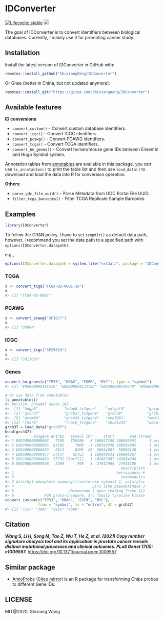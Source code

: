 
<!-- README.md is generated from README.Rmd. Please edit that file -->

# IDConverter

<!-- badges: start -->

[![Lifecycle:
stable](https://img.shields.io/badge/lifecycle-stable-brightgreen.svg)](https://lifecycle.r-lib.org/articles/stages.html)
[![](https://cranlogs.r-pkg.org/badges/grand-total/IDConverter?color=orange)](https://cran.r-project.org/package=IDConverter)
<!-- badges: end -->

The goal of IDConverter is to convert identifiers between biological
databases. Currently, I mainly use it for promoting cancer study.

## Installation

Install the latest version of IDConverter in GitHub with:

``` r
remotes::install_github("ShixiangWang/IDConverter")
```

Or Gitee (better in China, but not updated anymore):

``` r
remotes::install_git("https://gitee.com/ShixiangWang/IDConverter")
```

## Available features

**ID conversions**:

- `convert_custom()` - Convert custom database identifiers.
- `convert_icgc()` - Convert ICGC identifiers.
- `convert_pcawg()` - Convert PCAWG identifiers.
- `convert_tcga()` - Convert TCGA identifiers.
- `convert_hm_genes()` - Convert human/mouse gene IDs between Ensembl
  and Hugo Symbol system.

Annotation tables from
[annotables](https://github.com/stephenturner/annotables) are available
in this package, you can use `ls_annotables()` to print the table list
and then use `load_data()` to download and load the data into R for
conversion operation.

**Others**:

- `parse_gdc_file_uuid()` - Parse Metadata from GDC Portal File UUID.
- `filter_tcga_barcodes()` - Filter TCGA Replicate Sample Barcodes.

## Examples

``` r
library(IDConverter)
```

To follow the CRAN policy, I have to set `tempdir()` as default data
path, however, I recommend you set the data path to a specified path
with `options(IDConverter.datapath)`.

e.g.,

``` r
options(IDConverter.datapath = system.file("extdata", package = "IDConverter"))
```

### TCGA

``` r
x <- convert_tcga("TCGA-02-0001-10")
x
#> [1] "TCGA-02-0001"
```

### PCAWG

``` r
x <- convert_pcawg("SP1677")
x
#> [1] "DO804"
```

### ICGC

``` r
x <- convert_icgc("SP29019")
x
#> [1] "DO13695"
```

### Genes

``` r
convert_hm_genes(c("TP53", "KRAS", "EGFR", "MYC"), type = "symbol")
#> [1] "ENSG00000141510" "ENSG00000133703" "ENSG00000146648" "ENSG00000136997"

# Or use data from annotables
ls_annotables()
#> Version: Ensembl Genes 105
#>  [1] "bdgp6"            "bdgp6_tx2gene"    "galgal5"          "galgal5_tx2gene" 
#>  [5] "grch37"           "grch37_tx2gene"   "grch38"           "grch38_tx2gene"  
#>  [9] "grcm38"           "grcm38_tx2gene"   "mmul801"          "mmul801_tx2gene" 
#> [13] "rnor6"            "rnor6_tx2gene"    "wbcel235"         "wbcel235_tx2gene"
grch37 = load_data("grch37")
head(grch37)
#>           ensgene entrez   symbol chr     start       end strand        biotype
#> 1 ENSG00000000003   7105   TSPAN6   X 100627108 100639991     -1 protein_coding
#> 2 ENSG00000000005  64102     TNMD   X 100584936 100599885      1 protein_coding
#> 3 ENSG00000000419   8813     DPM1  20  50934867  50959140     -1 protein_coding
#> 4 ENSG00000000457  57147    SCYL3   1 169849631 169894267     -1 protein_coding
#> 5 ENSG00000000460  55732 C1orf112   1 169662007 169854080      1 protein_coding
#> 6 ENSG00000000938   2268      FGR   1  27612064  27635185     -1 protein_coding
#>                                                   description
#> 1                                               tetraspanin 6
#> 2                                                 tenomodulin
#> 3 dolichyl-phosphate mannosyltransferase subunit 1, catalytic
#> 4                                    SCY1 like pseudokinase 3
#> 5                         chromosome 1 open reading frame 112
#> 6              FGR proto-oncogene, Src family tyrosine kinase
convert_custom(c("TP53", "KRAS", "EGFR", "MYC"),
               from = "symbol", to = "entrez", dt = grch37)
#> [1] "7157" "3845" "1956" "4609"
```

## Citation

***Wang S, Li H, Song M, Tao Z, Wu T, He Z, et al. (2021) Copy number
signature analysis tool and its application in prostate cancer reveals
distinct mutational processes and clinical outcomes. PLoS Genet 17(5):
e1009557.*** <https://doi.org/10.1371/journal.pgen.1009557>

## Similar package

- [AnnoProbe](https://github.com/jmzeng1314/AnnoProbe/) ([Gitee
  mirror](https://gitee.com/jmzeng/annoprobe)) is an R package for
  transforming Chips probes to different Gene IDs.

## LICENSE

MIT@2020, Shixiang Wang
